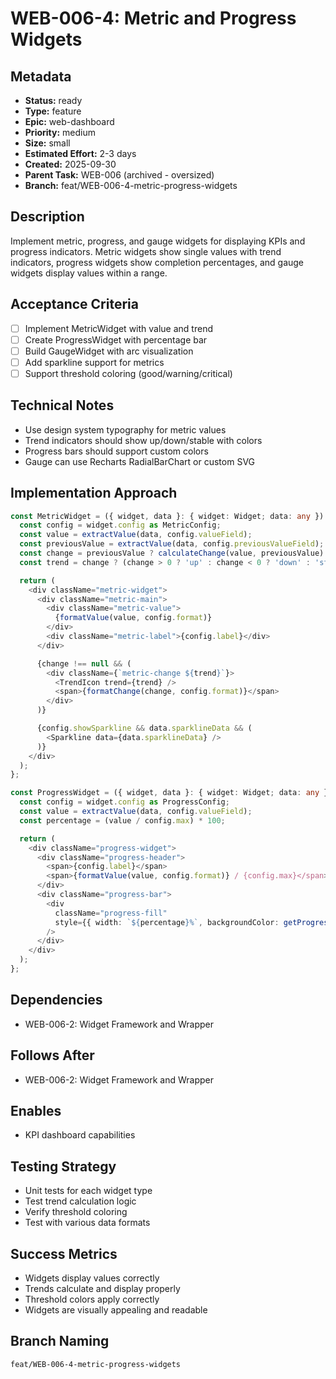 # WEB-006-4: Metric and Progress Widgets

## Metadata
- **Status:** ready
- **Type:** feature
- **Epic:** web-dashboard
- **Priority:** medium
- **Size:** small
- **Estimated Effort:** 2-3 days
- **Created:** 2025-09-30
- **Parent Task:** WEB-006 (archived - oversized)
- **Branch:** feat/WEB-006-4-metric-progress-widgets

## Description
Implement metric, progress, and gauge widgets for displaying KPIs and progress indicators. Metric widgets show single values with trend indicators, progress widgets show completion percentages, and gauge widgets display values within a range.

## Acceptance Criteria
- [ ] Implement MetricWidget with value and trend
- [ ] Create ProgressWidget with percentage bar
- [ ] Build GaugeWidget with arc visualization
- [ ] Add sparkline support for metrics
- [ ] Support threshold coloring (good/warning/critical)

## Technical Notes
- Use design system typography for metric values
- Trend indicators should show up/down/stable with colors
- Progress bars should support custom colors
- Gauge can use Recharts RadialBarChart or custom SVG

## Implementation Approach
```typescript
const MetricWidget = ({ widget, data }: { widget: Widget; data: any }) => {
  const config = widget.config as MetricConfig;
  const value = extractValue(data, config.valueField);
  const previousValue = extractValue(data, config.previousValueField);
  const change = previousValue ? calculateChange(value, previousValue) : null;
  const trend = change ? (change > 0 ? 'up' : change < 0 ? 'down' : 'stable') : null;

  return (
    <div className="metric-widget">
      <div className="metric-main">
        <div className="metric-value">
          {formatValue(value, config.format)}
        </div>
        <div className="metric-label">{config.label}</div>
      </div>

      {change !== null && (
        <div className={`metric-change ${trend}`}>
          <TrendIcon trend={trend} />
          <span>{formatChange(change, config.format)}</span>
        </div>
      )}

      {config.showSparkline && data.sparklineData && (
        <Sparkline data={data.sparklineData} />
      )}
    </div>
  );
};

const ProgressWidget = ({ widget, data }: { widget: Widget; data: any }) => {
  const config = widget.config as ProgressConfig;
  const value = extractValue(data, config.valueField);
  const percentage = (value / config.max) * 100;

  return (
    <div className="progress-widget">
      <div className="progress-header">
        <span>{config.label}</span>
        <span>{formatValue(value, config.format)} / {config.max}</span>
      </div>
      <div className="progress-bar">
        <div
          className="progress-fill"
          style={{ width: `${percentage}%`, backgroundColor: getProgressColor(percentage) }}
        />
      </div>
    </div>
  );
};
```

## Dependencies
- WEB-006-2: Widget Framework and Wrapper

## Follows After
- WEB-006-2: Widget Framework and Wrapper

## Enables
- KPI dashboard capabilities

## Testing Strategy
- Unit tests for each widget type
- Test trend calculation logic
- Verify threshold coloring
- Test with various data formats

## Success Metrics
- Widgets display values correctly
- Trends calculate and display properly
- Threshold colors apply correctly
- Widgets are visually appealing and readable

## Branch Naming
`feat/WEB-006-4-metric-progress-widgets`